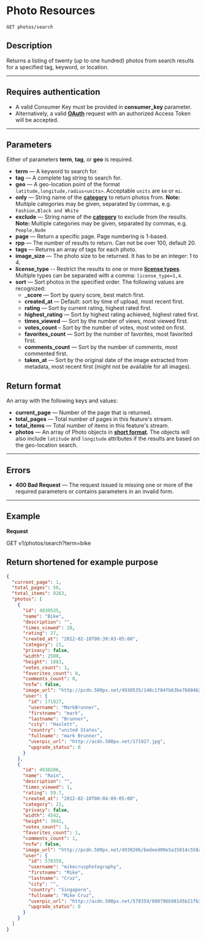 # Photo Resources

    GET photos/search

## Description
Returns a listing of twenty (up to one hundred) photos from search results for a specified tag, keyword, or location.

***

## Requires authentication
* A valid Consumer Key must be provided in **consumer_key** parameter.
* Alternatively, a valid **[OAuth][]** request with an authorized Access Token will be accepted.

***

## Parameters
Either of parameters **term**, **tag**, or **geo** is required.

- **term** — A keyword to search for.
- **tag** — A complete tag string to search for.
- **geo** — A geo-location point of the format `latitude,longitude,radius<units>`. Acceptable `units` are `km` or `mi`.
- **only** — String name of the **[category][]** to return photos from. **Note:** Multiple categories may be given, separated by commas, e.g. `Fashion,Black and White`
- **exclude** — String name of the **[category][]** to exclude from the results. **Note:** Multiple categories may be given, separated by commas, e.g. `People,Nude`
- **page** — Return a specific page. Page numbering is 1-based.
- **rpp** — The number of results to return. Can not be over 100, default 20.
- **tags** — Returns an array of tags for each photo.
- **image_size** — The photo size to be returned. It has to be an integer: 1 to 4.
- **license_type** -- Restrict the results to one or more **[license types][]**.  Multiple types can be separated with a comma: `license_type=1,4`.
- **sort** — Sort photos in the specified order. The following values are recognized:
  - **_score** — Sort by query score, best match first.
  - **created_at** — Default: sort by time of upload, most recent first.
  - **rating** — Sort by current rating, highest rated first.
  - **highest_rating** — Sort by highest rating achieved, highest rated first.
  - **times_viewed** — Sort by the number of views, most viewed first.
  - **votes_count** – Sort by the number of votes, most voted on first.
  - **favorites_count** — Sort by the number of favorites, most favorited first.
  - **comments_count** — Sort by the number of comments, most commented first.
  - **taken_at** — Sort by the original date of the image extracted from metadata, most recent first (might not be available for all images).

## Return format
An array with the following keys and values:

- **current_page** — Number of the page that is returned.
- **total_pages** — Total number of pages in this feature's stream.
- **total_items** — Total number of items in this feature's stream.
- **photos** — An array of Photo objects in **[short format][]**. The objects will also include `latitude` and `longitude` attributes if the results are based on the geo-location search. 

***

## Errors
- **400 Bad Request** — The request issued is missing one or more of the required parameters or contains parameters in an invalid form.


***

## Example
**Request**

  GET v1/photos/search?term=bike

## Return __shortened for example purpose__
``` json
{
  "current_page": 1,
  "total_pages": 50,
  "total_items": 8263,
  "photos": [
    {
      "id": 4930535,
      "name": "Bike",
      "description": "",
      "times_viewed": 28,
      "rating": 27,
      "created_at": "2012-02-10T00:39:03-05:00",
      "category": 21,
      "privacy": false,
      "width": 2500,
      "height": 1883,
      "votes_count": 1,
      "favorites_count": 0,
      "comments_count": 0,
      "nsfw": false,
      "image_url": "http://pcdn.500px.net/4930535/140c1f84fb63be76884b2b60350c6b6d75c2433f/2.jpg",
      "user": {
        "id": 171927,
        "username": "MarkBrunner",
        "firstname": "mark",
        "lastname": "Brunner",
        "city": "Haslett",
        "country": "united States",
        "fullname": "mark Brunner",
        "userpic_url": "http://acdn.500px.net/171927.jpg",
        "upgrade_status": 0
      }
    },
    {
      "id": 4930206,
      "name": "Rain",
      "description": "",
      "times_viewed": 1,
      "rating": 59.7,
      "created_at": "2012-02-10T00:04:09-05:00",
      "category": 21,
      "privacy": false,
      "width": 4542,
      "height": 3042,
      "votes_count": 1,
      "favorites_count": 1,
      "comments_count": 1,
      "nsfw": false,
      "image_url": "http://pcdn.500px.net/4930206/bedeed09e5a15014c558aa59de29bd40c4212811/2.jpg",
      "user": {
        "id": 578359,
        "username": "mikecruzphotography",
        "firstname": "Mike",
        "lastname": "Cruz",
        "city": "",
        "country": "Singapore",
        "fullname": "Mike Cruz",
        "userpic_url": "http://acdn.500px.net/578359/600796b98145b21fb3b35bc7c5ce001db1b4ea4a/1.jpg?127",
        "upgrade_status": 0
      }
    }
  ]
}
```

[OAuth]: https://github.com/500px/api-documentation/tree/master/authentication
[short format]: https://github.com/500px/api-documentation/blob/master/basics/formats_and_terms.md#short-format-1
[category]: https://github.com/500px/api-documentation/blob/master/basics/formats_and_terms.md#categories
[license types]: https://github.com/500px/api-documentation/blob/master/basics/formats_and_terms.md#license-types

